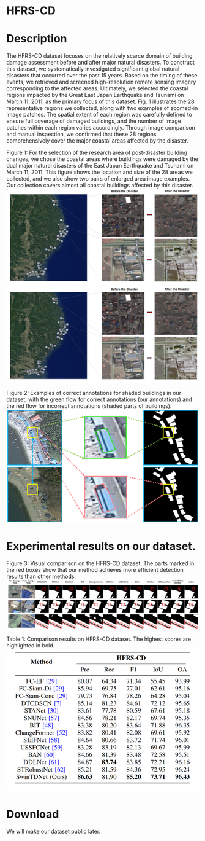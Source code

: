 # HFRS-CD
# Description
  The HFRS-CD dataset focuses on the relatively scarce domain of building damage assessment before and after major natural disasters. To construct this dataset, we systematically investigated significant global natural disasters that occurred over the past 15 years. Based on the timing of these events, we retrieved and screened high-resolution remote sensing imagery corresponding to the affected areas. Ultimately, we selected the coastal regions impacted by the Great East Japan Earthquake and Tsunami on March 11, 2011, as the primary focus of this dataset. Fig. 1 illustrates the 28 representative regions we collected, along with two examples of zoomed-in image patches. The spatial extent of each region was carefully defined to ensure full coverage of damaged buildings, and the number of image patches within each region varies accordingly. Through image comparison and manual inspection, we confirmed that these 28 regions comprehensively cover the major coastal areas affected by the disaster.

Figure 1: For the selection of the research area of post-disaster building changes, we chose the coastal areas where buildings were damaged by the dual major natural disasters of the East Japan Earthquake and Tsunami on March 11, 2011. This figure shows the location and size of the 28 areas we collected, and we also show two pairs of enlarged area image examples. Our collection covers almost all coastal buildings affected by this disaster.
![image](images/data_source_bigger.png)
<img src="images/data_source_bigger.png" alt="Figure 1" width="600"/>


Figure 2: Examples of correct annotations for shaded buildings in our dataset, with the green flow for correct annotations (our annotations) and the red flow for incorrect annotations (shaded parts of buildings).
![image](images/change_1.png)


# Experimental results on our dataset.
Figure 3: Visual comparison on the HFRS-CD dataset. The parts marked in the red boxes show that our method achieves more efficient detection results than other methods.
![image](images/HFRS_image.png)

Table 1: Comparison results on HFRS-CD dataset. The highest scores are highlighted in bold.
![image](images/HFRS_table.png)

# Download

We will make our dataset public later. 
<!-- [Baidu](https://pan.baidu.com/s/1A0PRx--25aI8ulT1hX4njQ)   -->


